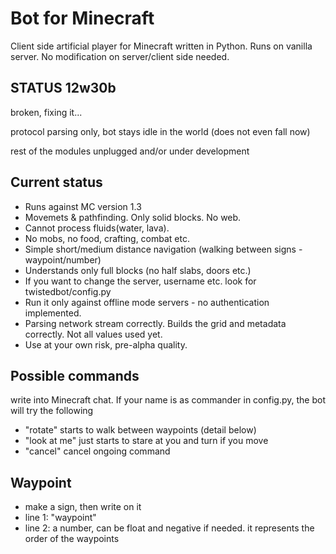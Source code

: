 Bot for Minecraft
=================
Client side artificial player for Minecraft written in Python. Runs on vanilla server. No modification on server/client side needed.


STATUS 12w30b
------------
broken, fixing it...

protocol parsing only, bot stays idle in the world (does not even fall now)

rest of the modules unplugged and/or under development


Current status
--------------
- Runs against MC version 1.3
- Movemets & pathfinding. Only solid blocks. No web.
- Cannot process fluids(water, lava).
- No mobs, no food, crafting, combat etc.
- Simple short/medium distance navigation (walking between signs - waypoint/number)
- Understands only full blocks (no half slabs, doors etc.)
- If you want to change the server, username etc. look for twistedbot/config.py
- Run it only against offline mode servers - no authentication implemented.
- Parsing network stream correctly. Builds the grid and metadata correctly. Not all values used yet.
- Use at your own risk, pre-alpha quality.


Possible commands
-----------------
write into Minecraft chat. If your name is as commander in config.py, the bot will try the following

- "rotate" starts to walk between waypoints (detail below)
- "look at me" just starts to stare at you and turn if you move
- "cancel" cancel ongoing command


Waypoint
--------
* make a sign, then write on it
* line 1: "waypoint"
* line 2: a number, can be float and negative if needed. it represents the order of the waypoints


